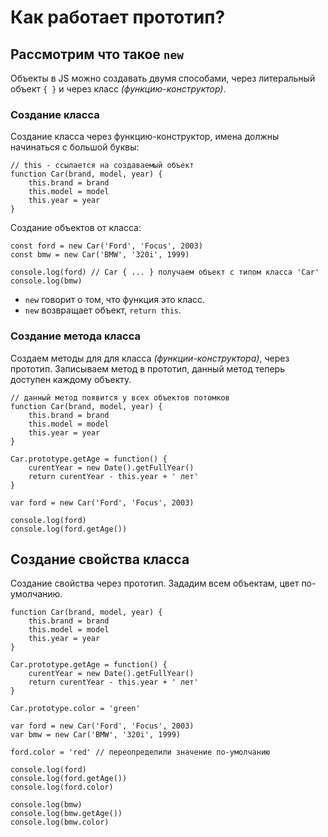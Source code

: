 # Как работает прототип?
## Рассмотрим что такое `new`

Объекты в JS можно создавать двумя способами, через литеральный объект `{ }` и через класс *(функцию-конструктор)*.

### Создание класса
Создание класса через функцию-конструктор, имена должны начинаться с большой буквы:

    // this - ссылается на создаваемый объект
    function Car(brand, model, year) {
        this.brand = brand
        this.model = model
        this.year = year
    }

Создание объектов от класса:

    const ford = new Car('Ford', 'Focus', 2003)
    const bmw = new Car('BMW', '320i', 1999)

    console.log(ford) // Car { ... } получаем объект с типом класса 'Car'
    console.log(bmw) 

- `new` говорит о том, что функция это класс.
- `new` возвращает объект, `return this`.

### Создание метода класса
Создаем методы для для класса *(функции-конструктора)*, через прототип. Записываем метод в прототип, данный метод теперь доступен каждому объекту.

    // данный метод появится у всех объектов потомков
    function Car(brand, model, year) {
        this.brand = brand
        this.model = model
        this.year = year
    }

    Car.prototype.getAge = function() {
        curentYear = new Date().getFullYear()
        return curentYear - this.year + ' лет'
    }

    var ford = new Car('Ford', 'Focus', 2003)

    console.log(ford)
    console.log(ford.getAge())
 
## Создание свойства класса
Создание свойства через прототип. Зададим всем объектам, цвет по-умолчанию.

    function Car(brand, model, year) {
        this.brand = brand
        this.model = model
        this.year = year
    }

    Car.prototype.getAge = function() {
        curentYear = new Date().getFullYear()
        return curentYear - this.year + ' лет'
    }

    Car.prototype.color = 'green'

    var ford = new Car('Ford', 'Focus', 2003)
    var bmw = new Car('BMW', '320i', 1999)

    ford.color = 'red' // переопределили значение по-умолчанию

    console.log(ford)
    console.log(ford.getAge())
    console.log(ford.color)

    console.log(bmw)
    console.log(bmw.getAge())
    console.log(bmw.color)

